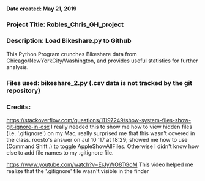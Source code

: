 #### Date created: May 21, 2019

### Project Title: Robles_Chris_GH_project

### Description: Load Bikeshare.py to Github
This Python Program crunches Bikeshare data from Chicago/NewYorkCity/Washington,
and provides useful statistics for further analysis.

### Files used: bikeshare_2.py (.csv data is not tracked by the git repository)

### Credits:
https://stackoverflow.com/questions/11197249/show-system-files-show-git-ignore-in-osx
 I really needed this to show me how to view hidden files (i.e. '.gitignore') on my Mac, really surprised me that this wasn't covered in the class. roosto's answer on Jul 10 '17 at 18:29; showed me how to use (Command Shift .) to toggle AppleShowAllFiles. Otherwise I didn't know how else to add file names to my .gitignore file.

https://www.youtube.com/watch?v=ErJyWO8TGoM
This video helped me realize that the '.gitignore' file wasn't visible in the finder
